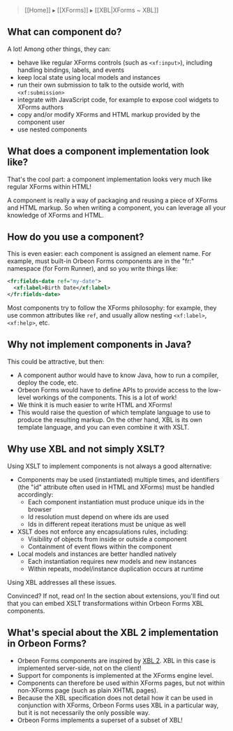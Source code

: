 > [[Home]] ▸ [[XForms]] ▸ [[XBL|XForms ~ XBL]]

## What can component do?

A lot! Among other things, they can:

* behave like regular XForms controls (such as `<xf:input>`), including handling bindings, labels, and events
* keep local state using local models and instances
* run their own submission to talk to the outside world, with `<xf:submission>`
* integrate with JavaScript code, for example to expose cool widgets to XForms authors
* copy and/or modify XForms and HTML markup provided by the component user
* use nested components

## What does a component implementation look like?

That's the cool part: a component implementation looks very much like regular XForms within HTML!

A component is really a way of packaging and reusing a piece of XForms and HTML markup. So when writing a component, you can leverage all your knowledge of XForms and HTML.

## How do you use a component?

This is even easier: each component is assigned an element name. For example, must built-in Orbeon Forms components are in the "fr:" namespace (for Form Runner), and so you write things like:

```xml
<fr:fields-date ref="my-date">
  <xf:label>Birth Date</xf:label>
</fr:fields-date>
```

Most components try to follow the XForms philosophy: for example, they use common attributes like `ref`, and usually allow nesting `<xf:label>`, `<xf:help>`, etc.

## Why not implement components in Java?

This could be attractive, but then:

* A component author would have to know Java, how to run a compiler, deploy the code, etc.
* Orbeon Forms would have to define APIs to provide access to the low-level workings of the components. This is a lot of work!
* We think it is much easier to write HTML and XForms!
* This would raise the question of which  template language to use to produce the resulting markup. On the other hand, XBL is its own template language, and you can even combine it with XSLT.

## Why use XBL and not simply XSLT?

Using XSLT to implement components is not always a good alternative:

* Components may be used (instantiated) multiple times, and identifiers (the "id" attribute often used in HTML and XForms) must be handled accordingly:
    * Each component instantiation must produce unique ids in the browser
    * Id resolution must depend on where ids are used
    * Ids in different repeat iterations must be unique as well
* XSLT does not enforce any encapsulations rules, including:
    * Visibility of objects from inside or outside a component
    * Containment of event flows within the component
* Local models and instances are better handled natively
    * Each instantiation requires new models and new instances
    * Within repeats, model/instance duplication occurs at runtime

Using XBL addresses all these issues.

Convinced? If not, read on! In the section about extensions, you'll find out that you can embed XSLT transformations within Orbeon Forms XBL components.

## What's special about the XBL 2 implementation in Orbeon Forms?

* Orbeon Forms components are inspired by [XBL 2](http://www.w3.org/TR/xbl/). XBL in this case is implemented server-side, not on the client!
* Support for components is implemented at the XForms engine level.
* Components can therefore be used within XForms pages, but not within non-XForms page (such as plain XHTML pages).
* Because the XBL specification does not detail how it can be used in conjunction with XForms, Orbeon Forms uses XBL in a particular way, but it is not necessarily the only possible way.
* Orbeon Forms implements a superset of a subset of XBL!